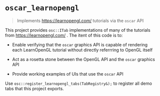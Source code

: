 # `oscar_learnopengl`

> Implements https://learnopengl.com/ tutorials via the `oscar` API

This project provides `osc::ITab` implementations of many of the tutorials from
https://learnopengl.com/ . The itent of this code is to:

- Enable verifying that the `oscar` graphics API is capable of rendering
  each LearnOpenGL tutorial without directly referrring to OpenGL itself

- Act as a rosetta stone between the OpenGL API and the `oscar` graphics API

- Provide working examples of UIs that use the `oscar` API

Use `osc::register_learnopengl_tabs(TabRegistry&);` to register all demo tabs that
this project exports.
